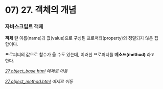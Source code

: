 # 07) 27. 객체의 개념

### 자바스크립트 객체

**객체** 란 이름(name)과 값(value)으로 구성된 프로퍼티(property)의 정렬되지 않은 집합이다.

프로퍼티의 값으로 함수가 올 수도 있는데, 이러한 프로퍼티를 **메소드(method)** 라고 한다.

_[27.object_base.html](https://github.com/DaaEun/Studying-JavaScript/blob/main/section07.object/section07.example/27.object_base.html) 예제로 이동_

_[27.object_method.html](https://github.com/DaaEun/Studying-JavaScript/blob/main/section07.object/section07.example/27.object_method.html) 예제로 이동_